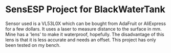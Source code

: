 # SensESP Project for BlackWaterTank

Sensor used is a VL53L0X which can be bought from AdaFruit or AliExpress for a few dollars. It uses a laser to measure distance to the surface in mm.
Mine has a 'lens' to make it waterproof, hopefully. The disadvantage of this lens is that it is less accurate and needs an offset.
This project has only been tested on my bench.
